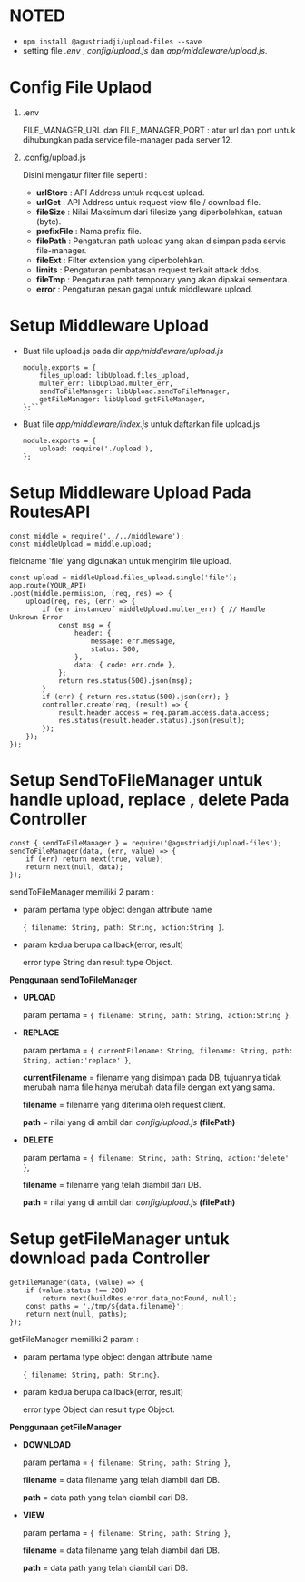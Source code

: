 # NOTED

- `npm install @agustriadji/upload-files --save`
- setting file *.env* , *config/upload.js* dan *app/middleware/upload.js*.

# Config File Uplaod

1.  .env
    
    FILE_MANAGER_URL dan FILE_MANAGER_PORT : atur url dan port untuk dihubungkan pada service file-manager pada server 12.

2.  .config/upload.js
    
    Disini mengatur filter file seperti :
    -   **urlStore**    : API Address untuk request upload.
    -   **urlGet**      : API Address untuk request view file / download file.
    -   **fileSize**    : Nilai Maksimum dari filesize yang diperbolehkan, satuan (byte).
    -   **prefixFile**  : Nama prefix file.
    -   **filePath**    : Pengaturan path upload yang akan disimpan pada servis file-manager.
    -   **fileExt**     : Filter extension yang diperbolehkan.
    -   **limits**      : Pengaturan pembatasan request terkait attack ddos.
    -   **fileTmp**     : Pengaturan path temporary yang akan dipakai sementara.
    -   **error**       : Pengaturan pesan gagal untuk middleware upload.

# Setup Middleware Upload

-   Buat file upload.js pada dir *app/middleware/upload.js*

    ```const libUpload = require('@agustriadji/upload-files');
    module.exports = {
        files_upload: libUpload.files_upload,
        multer_err: libUpload.multer_err,
        sendToFileManager: libUpload.sendToFileManager,
        getFileManager: libUpload.getFileManager,
    };```

-   Buat file *app/middleware/index.js* untuk daftarkan file upload.js
    
    ```
    module.exports = {
        upload: require('./upload'),
    };
    ```

# Setup Middleware Upload Pada RoutesAPI

```
const middle = require('../../middleware');
const middleUpload = middle.upload;
```

fieldname 'file' yang digunakan untuk mengirim file upload.

```
const upload = middleUpload.files_upload.single('file');
app.route(YOUR_API)
.post(middle.permission, (req, res) => {
    upload(req, res, (err) => {
        if (err instanceof middleUpload.multer_err) { // Handle Unknown Error
            const msg = {
                header: {
                    message: err.message,
                    status: 500,
                },
                data: { code: err.code },
            };
            return res.status(500).json(msg);
        }
        if (err) { return res.status(500).json(err); }
        controller.create(req, (result) => {
            result.header.access = req.param.access.data.access;
            res.status(result.header.status).json(result);
        });
    });
});
```

# Setup SendToFileManager untuk handle upload, replace , delete Pada Controller

```
const { sendToFileManager } = require('@agustriadji/upload-files');
sendToFileManager(data, (err, value) => {
    if (err) return next(true, value);
    return next(null, data);
});
```

sendToFileManager memiliki 2 param :
-   param pertama type object dengan attribute name
    
    `{ filename: String, path: String, action:String }`.

-   param kedua berupa callback(error, result)
    
    error type String dan result type Object.

**Penggunaan sendToFileManager**

-   **UPLOAD**
    
    param pertama = `{ filename: String, path: String, action:String }`.

-   **REPLACE**
    
    param pertama = `{ currentFilename: String, filename: String, path: String, action:'replace' }`,
    
    **currentFilename** = filename yang disimpan pada DB, 
    tujuannya tidak merubah nama file hanya merubah data file dengan ext yang sama.
    
    **filename** = filename yang diterima oleh request client.
    
    **path** = nilai yang di ambil dari *config/upload.js* **(filePath)**

-   **DELETE**
    
    param pertama = `{ filename: String, path: String, action:'delete' }`,
    
    **filename** = filename yang telah diambil dari DB.
    
    **path** = nilai yang di ambil dari *config/upload.js* **(filePath)**

# Setup getFileManager untuk download pada Controller

```
getFileManager(data, (value) => {
    if (value.status !== 200)
        return next(buildRes.error.data_notFound, null);
    const paths = './tmp/${data.filename}';
    return next(null, paths);
});
```

getFileManager memiliki 2 param :
-   param pertama type object dengan attribute name
    
    `{ filename: String, path: String}`.

-   param kedua berupa callback(error, result)
    
    error type Object dan result type Object.

**Penggunaan getFileManager**

-   **DOWNLOAD**

    param pertama = `{ filename: String, path: String }`,
    
    **filename** = data filename yang telah diambil dari DB.
    
    **path** = data path yang telah diambil dari DB.

-   **VIEW**

    param pertama = `{ filename: String, path: String }`,
    
    **filename** = data filename yang telah diambil dari DB.
    
    **path** = data path yang telah diambil dari DB.
